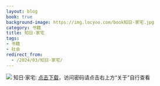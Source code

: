 ```yaml
---
layout: blog
book: true
background-image: https://img.locyoo.com/book知日·家宅.jpg
category: 书籍
title: 知日·家宅
tags:
- 书籍
- 社会
redirect_from:
  - /2024/03/知日·家宅/
---
```

![](https://img.locyoo.com/book知日·家宅.jpg)
知日·家宅: <a name = "ref1" href="https://url18.ctfile.com/f/50983618-1063935827-4d3e1a?p=3619">点击下载</a>，访问密码请点击右上方“关于”自行查看